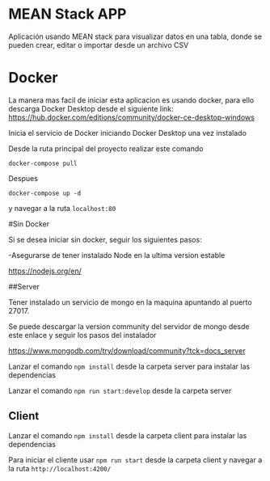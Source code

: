 # MEAN Stack APP

Aplicación usando MEAN stack para visualizar datos en una tabla, donde se pueden crear, editar o importar desde un archivo CSV

# Docker

La manera mas facil de iniciar esta aplicacion es usando docker, para ello descarga Docker Desktop 
desde el siguiente link: https://hub.docker.com/editions/community/docker-ce-desktop-windows

Inicia el servicio de Docker iniciando Docker Desktop una vez instalado

Desde la ruta principal del proyecto realizar este comando 

`docker-compose pull`

Despues

`docker-compose up -d`

y navegar a la ruta `localhost:80`

#Sin Docker

Si se desea iniciar sin docker, seguir los siguientes pasos:

-Asegurarse de tener instalado Node en la ultima version estable

https://nodejs.org/en/

##Server

Tener instalado un servicio de mongo en la maquina apuntando al puerto 27017.

Se puede descargar la version community del servidor de mongo desde este enlace y seguir los pasos del instalador

https://www.mongodb.com/try/download/community?tck=docs_server

Lanzar el comando `npm install` desde la carpeta server para instalar las dependencias

Lanzar el comando `npm run start:develop` desde la carpeta server

## Client

Lanzar el comando `npm install` desde la carpeta client para instalar las dependencias

Para iniciar el cliente usar `npm run start` desde la carpeta client y navegar a la ruta `http://localhost:4200/`


